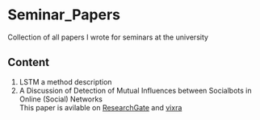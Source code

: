 # Seminar_Papers
Collection of all papers I wrote for seminars at the university

## Content

1. LSTM a method description
2. A Discussion of Detection of Mutual Influences between Socialbots in Online (Social) Networks  
This paper is avilable on [ResearchGate](https://www.researchgate.net/publication/331651428_A_Discussion_of_Detection_of_Mutual_Influences_between_Socialbots_in_Online_Social_Networks) and [vixra](http://vixra.org/abs/1903.0120)

